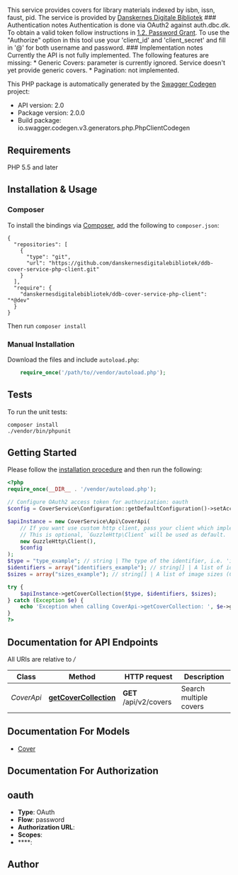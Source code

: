 # 
This service provides covers for library materials indexed by isbn, issn, faust, pid. The service is provided by [Danskernes Digitale Bibliotek](https://www.danskernesdigitalebibliotek.dk/) ### Authentication notes Authentication is done via OAuth2 against auth.dbc.dk. To obtain a valid token follow instructions in [1.2. Password Grant](https://github.com/DBCDK/hejmdal/blob/master/docs/oauth2.md#12-password-grant). To use the \"Authorize\" option in this tool use your 'client_id' and 'client_secret' and fill in '@' for both username and password. ### Implementation notes Currently the API is not fully implemented. The following features are missing: * Generic Covers: parameter is currently ignored. Service doesn't yet provide generic covers. * Pagination: not implemented.

This PHP package is automatically generated by the [Swagger Codegen](https://github.com/swagger-api/swagger-codegen) project:

- API version: 2.0
- Package version: 2.0.0
- Build package: io.swagger.codegen.v3.generators.php.PhpClientCodegen

## Requirements

PHP 5.5 and later

## Installation & Usage
### Composer

To install the bindings via [Composer](http://getcomposer.org/), add the following to `composer.json`:

```
{
  "repositories": [
    {
      "type": "git",
      "url": "https://github.com/danskernesdigitalebibliotek/ddb-cover-service-php-client.git"
    }
  ],
  "require": {
    "danskernesdigitalebibliotek/ddb-cover-service-php-client": "*@dev"
  }
}
```

Then run `composer install`

### Manual Installation

Download the files and include `autoload.php`:

```php
    require_once('/path/to//vendor/autoload.php');
```

## Tests

To run the unit tests:

```
composer install
./vendor/bin/phpunit
```

## Getting Started

Please follow the [installation procedure](#installation--usage) and then run the following:

```php
<?php
require_once(__DIR__ . '/vendor/autoload.php');

// Configure OAuth2 access token for authorization: oauth
$config = CoverService\Configuration::getDefaultConfiguration()->setAccessToken('YOUR_ACCESS_TOKEN');

$apiInstance = new CoverService\Api\CoverApi(
    // If you want use custom http client, pass your client which implements `GuzzleHttp\ClientInterface`.
    // This is optional, `GuzzleHttp\Client` will be used as default.
    new GuzzleHttp\Client(),
    $config
);
$type = "type_example"; // string | The type of the identifier, i.e. 'isbn', 'faust', 'pid' or 'issn'
$identifiers = array("identifiers_example"); // string[] | A list of identifiers of {type}
$sizes = array("sizes_example"); // string[] | A list of image sizes (Cloudinary transformations) for the cover(s) you want to receive.

try {
    $apiInstance->getCoverCollection($type, $identifiers, $sizes);
} catch (Exception $e) {
    echo 'Exception when calling CoverApi->getCoverCollection: ', $e->getMessage(), PHP_EOL;
}
?>
```

## Documentation for API Endpoints

All URIs are relative to */*

Class | Method | HTTP request | Description
------------ | ------------- | ------------- | -------------
*CoverApi* | [**getCoverCollection**](docs/Api/CoverApi.md#getcovercollection) | **GET** /api/v2/covers | Search multiple covers

## Documentation For Models

 - [Cover](docs/Model/Cover.md)

## Documentation For Authorization


## oauth

- **Type**: OAuth
- **Flow**: password
- **Authorization URL**: 
- **Scopes**: 
 - ****: 


## Author



